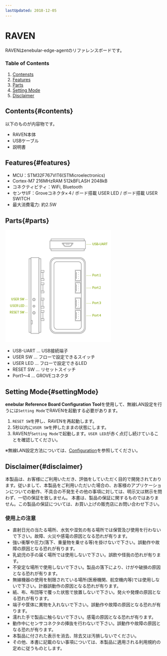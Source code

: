 ```yaml
---
lastUpdated: 2018-12-05
---
```


# RAVEN

RAVENはenebular-edge-agentのリファレンスボードです。

### Table of Contents
1. [Contensts](#contents)
1. [Features](#features)
1. [Parts](parts)
1. [Setting Mode](#settingMode)
1. [Disclaimer](#disclaimer)

## Contents{#contents}
以下のものが内容物です。

* RAVEN本体
* USBケーブル
* 説明書

## Features{#features}

* MCU：STM32F767VIT6(STMicroelectronics)
* Cortex-M7  216MHzRAM 512kBFLASH 2048kB
* コネクティビティ：WiFi, Bluetooth
* センサI/F：Groveコネクタ×４/ ボード搭載 USER LED / ボード搭載 USER SWITCH
* 最大消費電力: 約2.5W
<!--* プラットフォーム認証済(Mbed™Enabled) -->

## Parts{#parts}

![parts](./../../img/Board/RAVEN-parts.png)

* USB-UART … USB接続端子
* USER SW … フローで設定できるスイッチ
* USER LED … フローで設定できるLED
* RESET SW … リセットスイッチ
* Port1～4 … GROVEコネクタ

## Setting Mode{#settingMode}

**enebular Reference Board Configuration Tool**を使用して、無線LAN設定を行うには`Setting Mode`でRAVENを起動する必要があります。

1. `RESET SW`を押し、RAVENを再起動します。
1. 5秒以内に`USER SW`を押したままの状態にします。
1. RAVENが`Setting Mode`で起動します。`USER LED`が赤く点灯し続けていることを確認してください。

※無線LAN設定方法については、[Configuration](./../EnebularEdgeAgent/Configuration.md)を参照してください。

## Disclaimer{#disclaimer}

本製品は、お客様にご利用いただき、評価をしていただく目的で開発されております。従いまして、本製品をご利用いただいた場合の、お客様のアプリケーションについての動作、不具合の不発生その他の事項に対しては、明示又は黙示を問わず、一切の保証を致しません。
本書は、製品の保証に関するものではありません。この製品の保証については、お買い上げの販売店にお問い合わせ下さい。

### 使用上の注意

- 直射日光の当たる場所、水気や湿気の有る場所では保管及び使用を行わないで下さい。故障、火災や感電の原因となる恐れが有ります。
- 強い衝撃や圧力(落下、重量物を乗せる等)を掛けないで下さい。誤動作や故障の原因となる恐れが有ります。
- 乳幼児の手の届く場所では使用しないで下さい。誤飲や怪我の恐れが有ります。
- 不安定な場所で使用しないで下さい。製品の落下により、けがや破損の原因となる恐れが有ります。
- 無線機器の使用を制限されている場所(医療機関、航空機内等)では使用しないで下さい。計器誤動作の原因となる恐れが有ります。
- 紙、布、布団等で覆った状態で放置しないで下さい。発火や発煙の原因となる恐れが有ります。
- 端子や筐体に異物を入れないで下さい。誤動作や故障の原因となる恐れが有ります。
- 濡れた手で製品に触らないで下さい。感電の原因となる恐れが有ります。
- 動作中にセンサコネクタの挿抜を行わないで下さい。誤動作や故障の原因となる恐れが有ります。
- 本製品に付された表示を消去、除去又は汚損しないでください。
- その他、本書に記載のない事項については、本製品に適用される利用規約の定めに従うものとします。